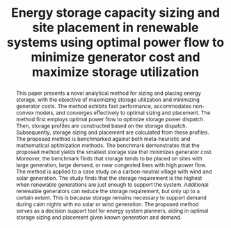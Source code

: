 ---
title: "Energy storage capacity sizing and site placement in renewable systems using optimal power flow to minimize generator cost and maximize storage utilization"
authors:
- admin
- Malcolm McCulloch
- David Wallom
date: ""
doi: ""

# Schedule page publish date (NOT publication's date).
publishDate: ""

# Publication type.
# Accepts a single type but formatted as a YAML list (for Hugo requirements).
# Enter a publication type from the CSL standard.
publication_types: ["article"]

# Publication name and optional abbreviated publication name.
publication: ""
publication_short: ""

abstract: This paper presents a novel analytical method for sizing and placing energy storage, with the objective of maximizing storage utilization and minimizing generator costs. The method exhibits fast performance, accommodates non-convex models, and converges effectively to optimal sizing and placement. The method first employs optimal power flow to optimize storage power dispatch. Then, storage profiles are constructed based on the storage dispatch. Subsequently, storage sizing and placement are calculated from these profiles. The proposed method is benchmarked against both meta-heuristic and mathematical optimization methods. The benchmark demonstrates that the proposed method yields the smallest storage size that minimizes generator cost. Moreover, the benchmark finds that storage tends to be placed on sites with large generation, large demand, or near congested lines with high power flow. The method is applied to a case study on a carbon-neutral village with wind and solar generation. The study finds that the storage requirement is the highest when renewable generations are just enough to support the system. Additional renewable generators can reduce the storage requirement, but only up to a certain extent. This is because storage remains necessary to support demand during calm nights with no solar or wind generation. The proposed method serves as a decision support tool for energy system planners, aiding in optimal storage sizing and placement given known generation and demand.

# Summary. An optional shortened abstract.
summary: 

tags:

featured: false

# Custom links (uncomment lines below)
# links:
# - name: Custom Link
#   url: http://example.org

url_pdf: ''
url_code: ''
url_dataset: ''
url_poster: ''
url_project: ''
url_slides: ''
url_source: ''
url_video: ''

# Featured image
# To use, add an image named `featured.jpg/png` to your page's folder. 
image:
  caption: ''
  focal_point: ""
  preview_only: false

# Associated Projects (optional).
#   Associate this publication with one or more of your projects.
#   Simply enter your project's folder or file name without extension.
#   E.g. `internal-project` references `content/project/internal-project/index.md`.
#   Otherwise, set `projects: []`.
projects:
- storage-placement-and-sizing

# Slides (optional).
#   Associate this publication with Markdown slides.
#   Simply enter your slide deck's filename without extension.
#   E.g. `slides: "example"` references `content/slides/example/index.md`.
#   Otherwise, set `slides: ""`.
slides: 
---